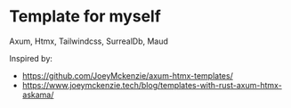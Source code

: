 # Template for myself
Axum, Htmx, Tailwindcss, SurrealDb, Maud

Inspired by:
- https://github.com/JoeyMckenzie/axum-htmx-templates/
- https://www.joeymckenzie.tech/blog/templates-with-rust-axum-htmx-askama/